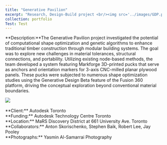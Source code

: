 ```yaml
---
title: "Generative Pavilion"
excerpt: "Research, Design-Build project <br/><img src='../images/GDP.png'>"
collection: portfolio
Test: Test
---
```

**Description:**The Generative Pavilion project investigated the potential of computational shape optimization and genetic algorithms to enhance traditional timber construction through modular building systems. The goal was to explore new challenges in material tolerances, structural connections, and portability. Utilizing existing node-based methods, the team developed a system featuring Markforge 3D-printed pucks that serve as anchors and orientation markers for 3-axis CNC-milled planar plywood panels. These pucks were subjected to numerous shape optimization studies using the Generative Design Beta feature of the Fusion 360 platform, driving the conceptual exploration beyond conventional material boundaries.<br/>

<img src='/design/images/GDP.png'>
<br/>
<br/>
**Client:** Autodesk Toronto
<br/> **Funding:** Autodesk Technology Centre Toronto
<br/> **Location:**  MaRS Discovery District at 661 University Ave. Toronto
<br/> **Collaborators:** Anton Skorischenko, Stephen Baik, Robert Lee, Jay Pooley
<br/> **Photographs:** Yasmin Al-Samarrai Photography
